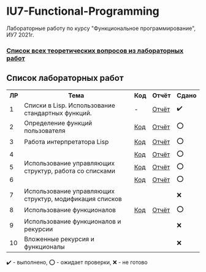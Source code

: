 # IU7-Functional-Programming
Лабораторные работу по курсу "Функциональное программирование", ИУ7 2021г.

### [Список всех теоретических вопросов из лабораторных работ](https://github.com/SGCube/IU7-Functional-Programming/tree/main/all-theory-questions.pdf)

## Список лабораторных работ

<table>
   <tr>
   <tr>
      <th>ЛР</th>
      <th>Тема</th>
      <th>Код</th>
      <th>Отчёт</th>
      <th>Сдано</th>
   </tr>
   <tr>
      <td>1</td>
      <td>Списки в Lisp. Использование стандартных функций.</th>
      <td>-</td>
      <td><a href="https://github.com/SGCube/IU7-Functional-Programming/tree/main/lab_01/report.pdf">Отчёт</a></td>
      <td>✔️</td>
   </tr>
   <tr>
   <tr>
      <td>2</td>
      <td>Определение функций пользователя</th>
      <td><a href="https://github.com/SGCube/IU7-Functional-Programming/tree/main/lab_02/code.lsp">Код</a></td>
      <td><a href="https://github.com/SGCube/IU7-Functional-Programming/tree/main/lab_02/report.pdf">Отчёт</a></td>
      <td>⭕️</td>
   </tr>
   <tr>
   <tr>
      <td>3</td>
      <td>Работа интерпретатора Lisp</th>
      <td><a href="https://github.com/SGCube/IU7-Functional-Programming/tree/main/lab_03/code.lsp">Код</a></td>
      <td><a href="https://github.com/SGCube/IU7-Functional-Programming/tree/main/lab_03/report.pdf">Отчёт</a></td>
      <td>⭕️</td>
   </tr>
   <tr>
   <tr>
      <td>4</td>
      <td rowspan=6>Использование управляющих структур, работа со списками</td>
      <td><a href="https://github.com/SGCube/IU7-Functional-Programming/tree/main/lab_04/code.lsp">Код</a></td>
      <td><a href="https://github.com/SGCube/IU7-Functional-Programming/tree/main/lab_04/report.pdf">Отчёт</a></td>
      <td>⭕️</td>
   </tr>
   <tr>
   <tr>
      <td>5</td>
      <td><a href="https://github.com/SGCube/IU7-Functional-Programming/tree/main/lab_05/code.lsp">Код</a></td>
      <td><a href="https://github.com/SGCube/IU7-Functional-Programming/tree/main/lab_05/report.pdf">Отчёт</a></td>
      <td>⭕️</td>
   </tr>
   <tr>
   <tr>
      <td>6</td>
      <td><a href="https://github.com/SGCube/IU7-Functional-Programming/tree/main/lab_06/code.lsp">Код</a></td>
      <td><a href="https://github.com/SGCube/IU7-Functional-Programming/tree/main/lab_06/report.pdf">Отчёт</a></td>
      <td>⭕️</td>
   </tr>
   <tr>
   <tr>   
      <td>7</td>
      <td>Использование управляющих структур, модификация списков</td>
      <td></td>
      <td></td>
      <td>❌</td>
   </tr>
   <tr>
   <tr>
      <td>8</td>
      <td>Использование функционалов</td>
      <td><a href="https://github.com/SGCube/IU7-Functional-Programming/tree/main/lab_08/code.lsp">Код</a></td>
      <td><a href="https://github.com/SGCube/IU7-Functional-Programming/tree/main/lab_08/report.pdf">Отчёт</a></td>
      <td>⭕️</td>
   </tr>
   <tr>
   <tr>
      <td>9</td>
      <td>Использование функционалов и рекурсии</td>
      <td></td>
      <td></td>
      <td>❌</td>
   </tr>
   <tr>
   <tr>
      <td>10</td>
      <td>Вложенные рекурсия и функционалы</td>
      <td></td>
      <td></td>
      <td>❌</td>
   </tr>
</table>

✔️ - выполнено, ⭕️ - ожидает проверки, ❌ - не готово
